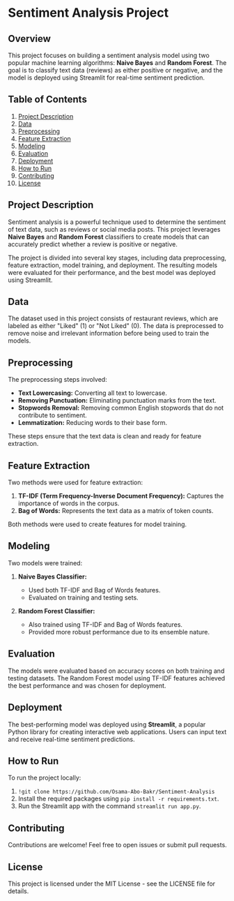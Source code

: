# Sentiment Analysis Project

## Overview

This project focuses on building a sentiment analysis model using two popular machine learning algorithms: **Naive Bayes** and **Random Forest**. The goal is to classify text data (reviews) as either positive or negative, and the model is deployed using Streamlit for real-time sentiment prediction.

## Table of Contents

1. [Project Description](#project-description)
2. [Data](#data)
3. [Preprocessing](#preprocessing)
4. [Feature Extraction](#feature-extraction)
5. [Modeling](#modeling)
6. [Evaluation](#evaluation)
7. [Deployment](#deployment)
8. [How to Run](#how-to-run)
9. [Contributing](#contributing)
10. [License](#license)

## Project Description

Sentiment analysis is a powerful technique used to determine the sentiment of text data, such as reviews or social media posts. This project leverages **Naive Bayes** and **Random Forest** classifiers to create models that can accurately predict whether a review is positive or negative.

The project is divided into several key stages, including data preprocessing, feature extraction, model training, and deployment. The resulting models were evaluated for their performance, and the best model was deployed using Streamlit.

## Data

The dataset used in this project consists of restaurant reviews, which are labeled as either "Liked" (1) or "Not Liked" (0). The data is preprocessed to remove noise and irrelevant information before being used to train the models.

## Preprocessing

The preprocessing steps involved:

- **Text Lowercasing:** Converting all text to lowercase.
- **Removing Punctuation:** Eliminating punctuation marks from the text.
- **Stopwords Removal:** Removing common English stopwords that do not contribute to sentiment.
- **Lemmatization:** Reducing words to their base form.

These steps ensure that the text data is clean and ready for feature extraction.

## Feature Extraction

Two methods were used for feature extraction:

1. **TF-IDF (Term Frequency-Inverse Document Frequency):** Captures the importance of words in the corpus.
2. **Bag of Words:** Represents the text data as a matrix of token counts.

Both methods were used to create features for model training.

## Modeling

Two models were trained:

1. **Naive Bayes Classifier:**
   - Used both TF-IDF and Bag of Words features.
   - Evaluated on training and testing sets.

2. **Random Forest Classifier:**
   - Also trained using TF-IDF and Bag of Words features.
   - Provided more robust performance due to its ensemble nature.

## Evaluation

The models were evaluated based on accuracy scores on both training and testing datasets. The Random Forest model using TF-IDF features achieved the best performance and was chosen for deployment.

## Deployment

The best-performing model was deployed using **Streamlit**, a popular Python library for creating interactive web applications. Users can input text and receive real-time sentiment predictions.

## How to Run

To run the project locally:

1. `!git clone https://github.com/Osama-Abo-Bakr/Sentiment-Analysis`
2. Install the required packages using `pip install -r requirements.txt`.
3. Run the Streamlit app with the command `streamlit run app.py`.

## Contributing

Contributions are welcome! Feel free to open issues or submit pull requests.

## License

This project is licensed under the MIT License - see the LICENSE file for details.
